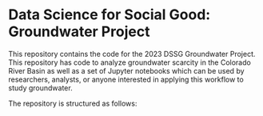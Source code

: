 # Data Science for Social Good: Groundwater Project

This repository contains the code for the 2023 DSSG Groundwater Project. This repository has code to analyze groundwater scarcity in the Colorado River Basin as well as a set of Jupyter notebooks which can be used by researchers, analysts, or anyone interested in applying this workflow to study groundwater. 

The repository is structured as follows: 

